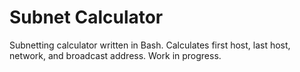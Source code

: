 # Subnet Calculator

Subnetting calculator written in Bash. Calculates first host, last host, network, and broadcast address. Work in progress.
